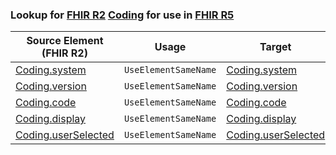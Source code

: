 ### Lookup for [FHIR R2](https://hl7.org/fhir/DSTU2/) [Coding](https://hl7.org/fhir/DSTU2/Coding.html) for use in [FHIR R5](https://hl7.org/fhir/R5/)

| Source Element (FHIR R2) | Usage | Target |
| -------------- | ----- | ------ |
| [Coding.system](https://hl7.org/fhir/DSTU2/Coding.html#resource) | `UseElementSameName` | [Coding.system](https://hl7.org/fhir/R5/Coding.html#resource) |
| [Coding.version](https://hl7.org/fhir/DSTU2/Coding.html#resource) | `UseElementSameName` | [Coding.version](https://hl7.org/fhir/R5/Coding.html#resource) |
| [Coding.code](https://hl7.org/fhir/DSTU2/Coding.html#resource) | `UseElementSameName` | [Coding.code](https://hl7.org/fhir/R5/Coding.html#resource) |
| [Coding.display](https://hl7.org/fhir/DSTU2/Coding.html#resource) | `UseElementSameName` | [Coding.display](https://hl7.org/fhir/R5/Coding.html#resource) |
| [Coding.userSelected](https://hl7.org/fhir/DSTU2/Coding.html#resource) | `UseElementSameName` | [Coding.userSelected](https://hl7.org/fhir/R5/Coding.html#resource) |
